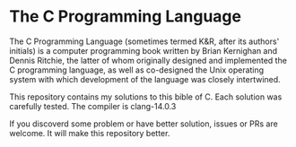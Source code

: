 # The C Programming Language
The C Programming Language (sometimes termed K&R, after its authors' initials) is a computer programming book written by Brian Kernighan and Dennis Ritchie, the latter of whom originally designed and implemented the C programming language, as well as co-designed the Unix operating system with which development of the language was closely intertwined. 

This repository contains my solutions to this bible of C. Each solution was carefully tested. The compiler is clang-14.0.3

If you discoverd some problem or have better solution, issues or PRs are welcome. It will make this repository better.